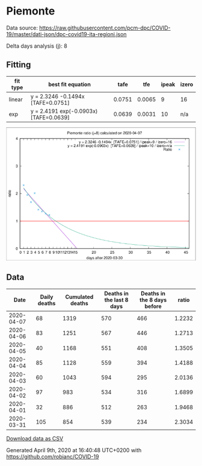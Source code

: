 # Piemonte

Data source: https://raw.githubusercontent.com/pcm-dpc/COVID-19/master/dati-json/dpc-covid19-ita-regioni.json

Delta days analysis (j): 8

## Fitting 
|fit type|best fit equation|tafe|tfe|ipeak|izero|
|-------|-----|--------|------|---|---|
|linear|y = 2.3246 -0.1494x  [TAFE=0.0751]|0.0751|0.0065|9|16|
|exp|y = 2.4191 exp(-0.0903x)  [TAFE=0.0639]|0.0639|0.0031|10|n/a|

![Plot](COVID-19_piemonte_j8_2020-04-07.png)

## Data
|Date|Daily deaths|Cumulated deaths|Deaths in the last 8 days|Deaths in the 8 days before|ratio|
|----|----------|-----------|-------|--------------------|-----|
|2020-04-07|68|1319|570|466|1.2232|
|2020-04-06|83|1251|567|446|1.2713|
|2020-04-05|40|1168|551|408|1.3505|
|2020-04-04|85|1128|559|394|1.4188|
|2020-04-03|60|1043|594|295|2.0136|
|2020-04-02|97|983|534|316|1.6899|
|2020-04-01|32|886|512|263|1.9468|
|2020-03-31|105|854|539|234|2.3034|

[Download data as CSV](COVID-19_piemonte_j8_2020-04-07.csv)

Generated April 9th, 2020 at 16:40:48 UTC+0200 with https://github.com/robianc/COVID-19
